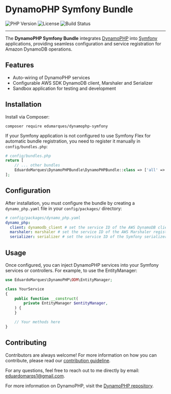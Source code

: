 DynamoPHP Symfony Bundle
================
![PHP Version](https://img.shields.io/packagist/dependency-v/edumarques/dynamophp-symfony/php?version=dev-main&color=%23777BB3)
![License](https://img.shields.io/github/license/edumarques/dynamophp-symfony)
![Build Status](https://github.com/edumarques/dynamophp-symfony/actions/workflows/base.yml/badge.svg)

---

The **DynamoPHP Symfony Bundle** integrates [DynamoPHP](https://github.com/edumarques/dynamophp)
into [Symfony](https://symfony.com) applications, providing seamless configuration and service registration for Amazon
DynamoDB operations.

## Features

- Auto-wiring of DynamoPHP services
- Configurable AWS SDK DynamoDB client, Marshaler and Serializer
- Sandbox application for testing and development

## Installation

Install via Composer:

```shell
composer require edumarques/dynamophp-symfony
```

If your Symfony application is not configured to use Symfony Flex for automatic bundle registration, you need to
register it manually in `config/bundles.php`:

```php
# config/bundles.php
return [
    // ... other bundles
    EduardoMarques\DynamoPHPBundle\DynamoPHPBundle::class => ['all' => true],
];
```

## Configuration

After installation, you must configure the bundle by creating a `dynamo_php.yaml` file in your `config/packages/`
directory:

```yaml
# config/packages/dynamo_php.yaml
dynamo_php:
  client: dynamodb_client # set the service ID of the AWS DynamoDB client registered in your app
  marshaler: marshaler # set the service ID of the AWS Marshaler registered in your app
  serializer: serializer # set the service ID of the Symfony serializer registered in your app
```

## Usage

Once configured, you can inject DynamoPHP services into your Symfony services or controllers. For example, to use the
EntityManager:

```php
use EduardoMarques\DynamoPHP\ODM\EntityManager;

class YourService
{
    public function __construct(
        private EntityManager $entityManager,
    ) {
    }

    // Your methods here
}
```

## Contributing

Contributors are always welcome! For more information on how you can contribute, please read
our [contribution guideline](CONTRIBUTING.md).

For any questions, feel free to reach out to me directly by
email: [eduardomarqs1@gmail.com](mailto:eduardomarqs1@gmail.com).

For more information on DynamoPHP, visit the [DynamoPHP repository](https://github.com/edumarques/dynamophp).

